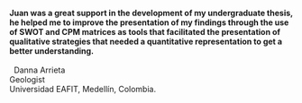 

<p align="center">

<b> Juan was a great support in the development of my undergraduate thesis, he helped me to improve the presentation of my findings through the use of SWOT and CPM matrices as tools that facilitated the presentation of qualitative strategies that needed a quantitative representation to get a better understanding. </b><br><br>
 
Danna Arrieta<br>
Geologist<br>
Universidad EAFIT, Medellín, Colombia.
</p>


